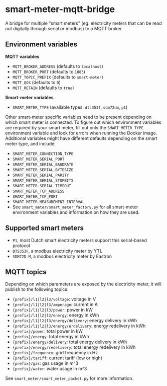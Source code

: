 # smart-meter-mqtt-bridge

A bridge for multiple "smart meters" (eg. electricity meters that can be read out digitally through serial or modbus) to a MQTT broker

## Environment variables

**MQTT variables**
- `MQTT_BROKER_ADDRESS` (defaults to `localhost`)
- `MQTT_BROKER_PORT` (defaults to `1883`)
- `MQTT_TOPIC_PREFIX` (defaults to `smart-meter`)
- `MQTT_QOS` (defaults to `0`)
- `MQTT_RETAIN` (defaults to `true`)

**Smart-meter variables**
- `SMART_METER_TYPE` (available types: `dts353f`, `sdm72dm`, `p1`)

Other smart-meter specific variables need to be present depending on which smart meter is connected. To figure out which environment variables are required by your smart meter, fill out only the `SMART_METER_TYPE` environment variable and look for errors when running the Docker image. Additional variables might have different defaults depending on the smart meter type, and include:
- `SMART_METER_CONNECTION_TYPE`
- `SMART_METER_SERIAL_PORT`
- `SMART_METER_SERIAL_BAUDRATE`
- `SMART_METER_SERIAL_BYTESIZE`
- `SMART_METER_SERIAL_PARITY`
- `SMART_METER_SERIAL_STOPBITS`
- `SMART_METER_SERIAL_TIMEOUT`
- `SMART_METER_TCP_ADDRESS`
- `SMART_METER_TCP_PORT`
- `SMART_METER_MEASUREMENT_INTERVAL`
- See `smart_meter/smart_meter_factory.py` for all smart-meter environment variables and information on how they are used.

## Supported smart meters

- `P1`, most Dutch smart electricity meters support this serial-based protocol
- `DTS353F`, a modbus electricity meter by YTL
- `SDM72D-M`, a modbus electricity meter by Eastron

## MQTT topics

Depending on which parameters are exposed by the electricity meter, it will publish to the following topics:
- `{prefix}/l1|l2|l3/voltage`: voltage in V
- `{prefix}/l1|l2|l3/amperage`: current in A
- `{prefix}/l1|l2|l3/power`: power in kW
- `{prefix}/l1|l2|l3/energy`: energy in kWh
- `{prefix}/l1|l2|l3/energy/delivery`: energy delivery in kWh
- `{prefix}/l1|l2|l3/energy/erdelivery`: energy redelivery in kWh
- `{prefix}/power`: total power in kW
- `{prefix}/energy`: total energy in kWh
- `{prefix}/energy/delivery`: total energy delivery in kWh
- `{prefix}/energy/redelivery`: total energy redelivery in kWh
- `{prefix}/frequency`: grid frequency in Hz
- `{prefix}/tariff`: current tariff (low or high)
- `{prefix}/gas`: gas usage in m^3
- `{prefix}/water`: water usage in m^3

See `smart_meter/smart_meter_packet.py` for more information.
